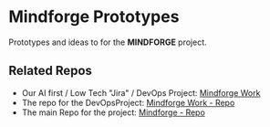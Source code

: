 # Mindforge Prototypes

Prototypes and ideas to for the **MINDFORGE** project.

## Related Repos

- Our AI first / Low Tech "Jira" / DevOps Project: [Mindforge Work](https://github.com/tobiaswaggoner/mindforge)
- The repo for the DevOpsProject: [Mindforge Work - Repo](https://tobiaswaggoner.github.io/mindforge_work/)
- The main Repo for the project: [Mindforge - Repo](https://github.com/tobiaswaggoner/mindforge)
